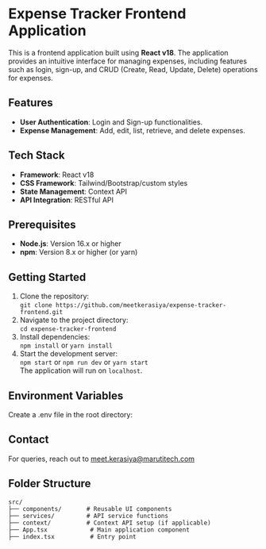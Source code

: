 # Expense Tracker Frontend Application

This is a frontend application built using **React v18**. The application provides an intuitive interface for managing expenses, including features such as login, sign-up, and CRUD (Create, Read, Update, Delete) operations for expenses.

## Features

- **User Authentication**: Login and Sign-up functionalities.
- **Expense Management**: Add, edit, list, retrieve, and delete expenses.

## Tech Stack

- **Framework**: React v18
- **CSS Framework**: Tailwind/Bootstrap/custom styles
- **State Management**: Context API 
- **API Integration**: RESTful API

## Prerequisites

- **Node.js**: Version 16.x or higher
- **npm**: Version 8.x or higher (or yarn)

## Getting Started

1. Clone the repository:  
   `git clone https://github.com/meetkerasiya/expense-tracker-frontend.git`
2. Navigate to the project directory:  
   `cd expense-tracker-frontend`
3. Install dependencies:  
   `npm install` or `yarn install`
4. Start the development server:  
   `npm start` or `npm run dev` or `yarn start`  
   The application will run on `localhost`.
   
   
## Environment Variables

Create a .env file in the root directory:

	
## Contact

For queries, reach out to meet.kerasiya@marutitech.com

## Folder Structure

```plaintext
src/
├── components/       # Reusable UI components
├── services/         # API service functions
├── context/          # Context API setup (if applicable)
├── App.tsx            # Main application component
├── index.tsx          # Entry point

